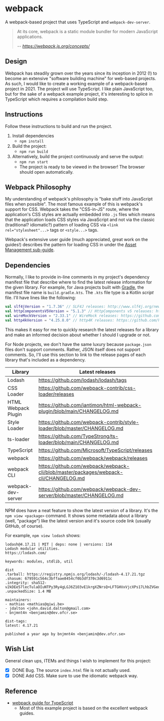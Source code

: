 # webpack

A webpack-based project that uses TypeScript and `webpack-dev-server`.

> At its core, webpack is a static module bundler for modern JavaScript applications.
> 
> -- <cite>https://webpack.js.org/concepts/</cite>

## Design

Webpack has steadily grown over the years since its inception in 2012 (!) to become an extensive "software building
machine" for web-based projects. As such, I would like to create a working example of a webpack-based project in 2021.
The project will use TypeScript. I like plain JavaScript too, but for the sake of a webpack example project, it's
interesting to splice in TypeScript which requires a compilation build step.

## Instructions

Follow these instructions to build and run the project.

1. Install dependencies
   * `npm install`
1. Build the project:
   * `npm run build`
1. Alternatively, build the project continuously and serve the output:
   * `npm run start`
   * The project is ready to be viewed in the browser! The browser should open automatically.

## Webpack Philosophy

My understanding of webpack's philosophy is "bake stuff into JavaScript files when possible". The most famous example of
this is webpack's support for CSS. Webpack takes the "CSS-in-JS" route, where the application's CSS styles are
actually embedded into `.js` files which means that the application loads CSS styles via JavaScript and not via the
classic (traditional? idiomatic?) pattern of loading CSS via `<link rel="stylesheet"...>` tags or `<style...>` tags.

Webpack's extensive user guide (much appreciated, great work on the guides!) describes the pattern for loading CSS in
under the [Asset Management sub-guide](https://webpack.js.org/guides/asset-management/#loading-css).

## Dependencies

Normally, I like to provide in-line comments in my project's dependency manifest file that describe where to find the
latest release information for the given library. For example, for Java projects built with [Gradle](https://gradle.org/),
the manifest file name is `build.gradle.kts`. The `.kts` file type is a Kotlin *script* file. I'll have lines like the
following:

```kotlin
val slf4jVersion = "1.7.36" // SLF4J releases: http://www.slf4j.org/news.html
val httpComponentsV5Version = "5.1.3" // HttpComponents v5 releases: https://hc.apache.org/news.html
val wireMockVersion = "2.33.1" // WireMock releases: https://github.com/tomakehurst/wiremock/tags
val http4kVersion = "4.25.8.0" // http4K releases: https://github.com/http4k/http4k/releases
```

This makes it easy for me to quickly research the latest releases for a library and make an informed decision about
whether I should I upgrade or not.

For Node projects, we don't have the same luxury because `package.json` files don't support comments. Rather, JSON itself
does not support comments. So, I'll use this section to link to the release pages of each library that's included as a
dependency.

| Library             | Latest releases                                                                       |
|---------------------|---------------------------------------------------------------------------------------|
| Lodash              | <https://github.com/lodash/lodash/tags>                                               |
| CSS Loader          | <https://github.com/webpack-contrib/css-loader/releases>                              |
| HTML Webpack Plugin | <https://github.com/jantimon/html-webpack-plugin/blob/main/CHANGELOG.md>              |
| Style Loader        | <https://github.com/webpack-contrib/style-loader/blob/master/CHANGELOG.md>            |
| ts-loader           | <https://github.com/TypeStrong/ts-loader/blob/main/CHANGELOG.md>                      |
| TypeScript          | <https://github.com/Microsoft/TypeScript/releases>                                    |
| webpack             | <https://github.com/webpack/webpack/releases>                                         |
| webpack CLI         | <https://github.com/webpack/webpack-cli/blob/master/packages/webpack-cli/CHANGELOG.md> |
| webpack-dev-server  | <https://github.com/webpack/webpack-dev-server/blob/master/CHANGELOG.md>              |

NPM does have a neat feature to show the latest version of a library. It's the `npm view <package>` command. It shows
some metadata about a library (well, "package") like the latest version and it's source code link (usually GitHub, of course). 

For example, `npm view lodash` shows:

```text
lodash@4.17.21 | MIT | deps: none | versions: 114
Lodash modular utilities.
https://lodash.com/

keywords: modules, stdlib, util

dist
.tarball: https://registry.npmjs.org/lodash/-/lodash-4.17.21.tgz
.shasum: 679591c564c3bffaae8454cf0b3df370c3d6911c
.integrity: sha512-v2kDEe57lecTulaDIuNTPy3Ry4gLGJ6Z1O3vE1krgXZNrsQ+LFTGHVxVjcXPs17LhbZVGedAJv8XZ1tvj5FvSg==
.unpackedSize: 1.4 MB

maintainers:
- mathias <mathias@qiwi.be>
- jdalton <john.david.dalton@gmail.com>
- bnjmnt4n <benjamin@dev.ofcr.se>

dist-tags:
latest: 4.17.21

published a year ago by bnjmnt4n <benjamin@dev.ofcr.se>
```

## Wish List

General clean ups, ITEMs and things I wish to implement for this project:

* [x] DONE Bug. The source `index.html` file is not actually used.
* [x] DONE Add CSS. Make sure to use the idiomatic webpack way. 

## Reference 

* [webpack guide for TypeScript](https://webpack.js.org/guides/typescript/)
  * Most of this example project is based on the excellent webpack guides.

